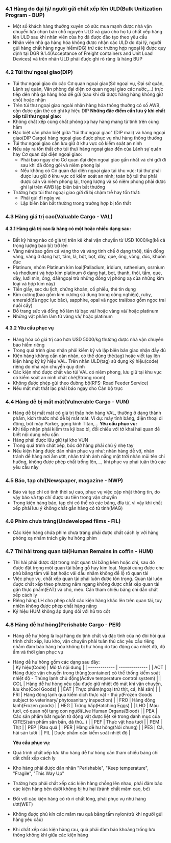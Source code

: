 ### 4.1 Hàng do đại lý/ người gửi chất xếp lên ULD(Bulk Unitization Program - BUP)

- Một số khách hàng thường xuyên có sức mua mạnh được nhà vận chuyển
  lựa chọn bán chỗ nguyên ULD và giao cho họ tự chất xếp hàng lên ULD
  sau khi nhân viên của họ đã được đào tạo theo yêu cầu
- Nhân viên nhà ga hàng hóa không được nhận các ULD do đại lý, người gửi hàng chất hàng nguy hiểm(DG)
  trừ các trường hợp ngoại lệ được quy định tại DGR 9.1.4(Acceptance of Freight containers and Unit Load Devices)
  và trên nhãn ULD phải được ghi rõ ràng là hàng BUP

### 4.2 Túi thư ngoại giao(DIP)

- Túi thư ngoại giao do các Cơ quan ngoại giao(Sở ngoại vụ, Đại sứ quán, Lãnh sự quán,
  Văn phòng đại diện cơ quan ngoại giao các nước,...) trực tiếp đến nhà ga hàng hóa để gửi
  (sau khi đã được hãng hàng không giữ chỗ) hoặc nhận
- Trên túi thư ngoại giao ngoài nhận hàng hóa thông thường có số AWB, còn được gắn thẻ
  có ghi ký hiệu DIP
  **Những đặc điểm cần lưu ý khi chất xếp túi thư ngoại giao:**
- Không chất xếp cùng chất phóng xạ hay hàng mang từ tính trên cùng hầm
- Đặc biệt cần phân biệt giữa "túi thư ngoại giao" (DIP mail) và hàng ngoại giao(DIP Cargo)
  hàng ngoại giao được phục vụ như hàng thông thường
- Túi thư ngoại giao cần lưu giữ ở khu vực có kiểm soát an ninh
- Nếu xảy ra tổn thất cho túi thư/ hàng ngoại giao đến của Lãnh sự quán hay Cơ quan đại diện ngoại giao:
  - Phải báo ngay cho Cơ quan đại diện ngoại giao gần nhất và chỉ gửi đi sau khi đã đóng gói và niêm phong lại
  - Nếu không có Cơ quan đại diện ngoại giao tại khu vực: túi thư phải được lưu giữ ở khu vực có kiểm soát an ninh;
    toàn bộ túi thư phải được cân và niêm phong lại, trọng lượng và số niêm phong phải được ghi lại trên AWB lập
    biên bản bất thường
- Trường hợp túi thư ngoại giao gửi đi bị chậm trễ hay tổn thất:
  - Phải gửi đi ngày và
  - Lập biên bản bất thường trong trường hợp bị tổn thất

### 4.3 Hàng giá trị cao(Valuable Cargo - VAL)

#### 4.3.1 Hàng giá trị cao là hàng có một hoặc nhiều dạng sau:

- Bất kỳ hàng nào có giá trị trên kê khai vận chuyển từ USD 1000/kg(kể cả trọng lượng bao bì) trở lên
- Vàng nén(bao gồm cả vàng tho và vàng tinh chế ở dạng thỏi), tiền đồng vàng, vàng ở dạng hạt, tấm, lá,
  bột, bọt, dây, que, ống, vòng, đúc, khuôn đúc
- Platinum, nhóm Platinum kim loại(Palladium, iridium, ruthenium, osrnium và rhodium) và hợp kim platinum
  ở dạng hạt, bọt, thanh, thỏi, tấm, que, dây, lưới min, ống, dải(ngoại trừ những đồng vị phóng xạ của những
  kim loại và hợp kim này)
- Tiền giấy, sec du lịch, chứng khoán, cổ phiếu, thẻ tín dụng
- Kim cương(bao gồm kim cương sử dụng trong công nghiệp), ruby, emerald(đá ngọc lục bảo), sapphire, opal và
  ngọc trai(bao gồm ngọc trai nuôi cấy)
- Đồ trang sức và đồng hồ làm từ bạc và/ hoặc vàng và/ hoặc platinum
- Những vật phẩm làm từ vàng và/ hoặc platinum

#### 4.3.2 Yêu cầu phục vụ

- Hàng hóa có giá trị cao hơn USD 5000/kg thường được nhà vận chuyển bảo hiểm riêng
- Trong quá trình giao nhận phải kiểm kỹ và lập biên bản giao nhận đầy đủ
- Kiện hàng không cần dãn nhãn, có thể dùng thẻ(tag) hoặc viết tay lên kiện hàng ký ký hiệu VAL.
  Trên nhãn ULD(tag) sử dụng ký hiệu(code) riêng do nhà vận chuyển quy định
- Các kiện nhỏ được chất vào túi VAL có niêm phong, lưu giữ tại khu vực có kiểm soát an ninh chặt chẽ(Strong room)
- Không được phép gửi theo đường bộ(RFS: Road Feeder Service)
- Nếu mất mát thất lạc phải báo ngay cho Cán bộ trực

### 4.4 Hàng dễ bị mất mát(Vulnerable Cargo - VUN)

- Hàng dễ bị mất mát có giá trị thấp hơn hàng VAL, thường ở dạng thành phẩm, kích thước nhỏ
  dễ bị mất mát. Ví dụ: máy tính bảng, điện thoại di động, bút máy Parker, gọng kính Titan,...
  **Yêu cầu phục vụ:**
- Khi tiếp nhận phải kiểm tra kỹ bao bì, đối chiếu với tờ khai hải quan để biết nội dung nếu cần
- Hàng phải được lữu giữ tại kho VUN
- Trong quá trình chất xếp, bốc dỡ hàng phải chú ý nhẹ tay
- Nếu kiện hàng được dán nhãn phục vụ như: nhãn hàng dễ vỡ, nhãn tránh để hàng nơi ẩm ướt, nhãn tránh ánh nắng mặt trời
  nhãn mũi tên chỉ hướng, không được phép chất trồng lên,..., khi phục vụ phải tuân thủ các yêu cầu này

### 4.5 Báo, tạp chí(Newspaper, magazine - NWP)

- Báo và tạp chí có tính thời sự cao, phục vụ việc cập nhật thông tin, do vậy báo và tạp chí
  được ưu tiên trong vận chuyển
- Trong kiện hàng báo, tạp chí có thể có các băng, đĩa từ, vì vậy khi chất xếp phải lưu ý
  không chất gần hàng có từ tính(MAG)

### 4.6 Phim chưa tráng(Undeveloped films - FIL)

- Các kiện hàng chứa phim chưa tráng phải được chất cách ly với hàng phóng xạ nhằm trách gây
  hư hỏng phim

### 4.7 Thi hài trong quan tài(Human Remains in coffin - HUM)

- Thi hài phải được đặt trong một quan tài bằng kẽm hoặc chì, sau đó được đặt trong một quan tài bằng
  gỗ hay kim loại. Ngoài cùng được che phủ bằng tấm vải bạt hoặc vải dầu nhằm không để lộ rõ quan tài
- Việc phục vụ, chất xếp quan tài phải luôn được tôn trọng. Quan tài luôn được chất xếp theo phương nằm ngang
  không được chất xếp quan tài gần thực phẩm(EAT) và chó, mèo. Cần tham chiếu bảng chỉ dẫn chất xếp cách ly
- Riêng hãng LH cho phép chất các kiện hàng khác lên trên quan tài, tuy nhiên không được phép chất hàng nặng
- Ký hiệu HUM không áp dụng đối với hũ tro cốt

### 4.8 Hàng dễ hư hỏng(Perishable Cargo - PER)

- Hàng dễ hư hỏng là loại hàng do tính chất và đặc tính của nó đòi hỏi quá trình chất xếp, lưu kho, vận chuyển
  phải tuân thủ các yêu cầu riêng nhằm đảm bảo hàng hóa không bị hư hỏng do tác động của nhiệt độ, độ ẩm
  và thời gian phục vụ
- Hàng dễ hư hỏng gồm các dạng sau đây:  
  | Ký hiệu(Code) | Mô tả nội dung |
  | ------------- | -------------- |
  | ACT | Hàng được vận chuyển trong thùng(container) có thể thống kiểm soát nhiệt độ - Thùng lạnh chủ động(Active temperature control system) |
  | COL | Hàng dễ hư hỏng yêu cầu được giữ nhiệt độ mát khi vận chuyển, lưu kho(Cool Goods) |
  | EAT | Thực phẩm(ngoại trừ thịt, cá, hải sản) |
  | FRI | Hàng động lạnh qua kiểm dịch thực vật - thú y(Frozen Goods subject to veterinary/ phytosanitary inspection) |
  | FRO | Hàng đông lạnh(Frozen goods) |
  | HEG | Trứng hấp(Hatching Eggs) |
  | LHO | Máu tươi, có quan nội tạng con người(Live Human Organs/Blood) |
  | PEA | Các sản phẩm bắt nguồn từ động vật được liệt kê trong danh mục của CITES(sản phẩm săn bắn, dã thú...) |
  | PEF | Thực vật hoa tươi |
  | PEM | Thịt |
  | PEP | Rau quả |
  | PER | Hàng dễ hư hỏng(Nói chung) |
  | PES | Cá, hải sản tươi |
  | PIL | Dược phẩm cần kiểm soát nhiệt độ |

  **Yêu cầu phục vụ:**

- Quá trình chất xếp lưu kho hàng dễ hư hỏng cần tham chiếu bảng chỉ dất chất xếp cách ly
- Kho hàng phải được dán nhãn "Perishable", "Keep temperature", "Fragile", "This Way Up"
- Trường hợp phải chất xếp các kiện hàng chồng lên nhau, phải đảm bảo các kiện hàng bên dưới không bị hư hại
  (tránh chất mâm cao, bé)
- Đối với các kiện hàng có rò rỉ chất lỏng, phải phục vụ như hàng ươt(WET)
- Không được phủ kín các mâm rau quả bằng tấm nylon(trừ khi người gửi hàng yêu cầu)
- Khi chất xếp các kiện hàng rau, quả phải đảm bảo khoảng trống lưu thông không khí giữa các kiện hàng
